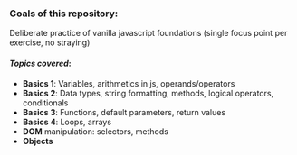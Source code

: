### Goals of this repository:
Deliberate practice of vanilla javascript foundations (single focus point per exercise, no straying)

#### *Topics covered*:
- **Basics 1**: Variables, arithmetics in js, operands/operators
- **Basics 2**: Data types, string formatting, methods, logical operators, conditionals
- **Basics 3**: Functions, default parameters, return values
- **Basics 4**: Loops, arrays
- **DOM** manipulation: selectors, methods
- **Objects**


